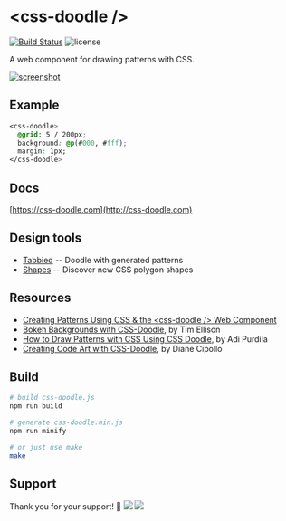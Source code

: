 # &lt;css-doodle /&gt;

[![Build Status](https://travis-ci.org/css-doodle/css-doodle.svg?branch=master)](https://travis-ci.org/css-doodle/css-doodle)
![license](https://img.shields.io/github/license/mashape/apistatus.svg)


A web component for drawing patterns with CSS.

<a href="https://css-doodle.com/">
  <img alt="screenshot" src="https://assets.codepen.io/52982/doodle.png" />
</a>

## Example

```css
<css-doodle>
  @grid: 5 / 200px;
  background: @p(#000, #fff);
  margin: 1px;
</css-doodle>
```

## Docs
[https://css-doodle.com](http://css-doodle.com)


## Design tools

* [Tabbied](https://tabbied.com) -- Doodle with generated patterns
* [Shapes](https://css-doodle.com/shapes) -- Discover new CSS polygon shapes


## Resources

* [Creating Patterns Using CSS & the &lt;css-doodle /&gt; Web Component](https://alligator.io/css/patterns-css-doodle/)
* [Bokeh Backgrounds with CSS-Doodle](https://www.timothyellison.com/2018/05/27/bokeh-backgrounds-with-css-doodle/), by Tim Ellison
* [How to Draw Patterns with CSS Using CSS Doodle](https://webdesign.tutsplus.com/tutorials/how-to-draw-patterns-with-css-using-css-doodle--cms-33110), by Adi Purdila
* [Creating Code Art with CSS-Doodle](https://www.bellaonline.com/article.asp?id=22858), by Diane Cipollo


## Build

```bash
# build css-doodle.js
npm run build

# generate css-doodle.min.js
npm run minify

# or just use make
make
```

## Support
Thank you for your support! 🙏
<a href="https://opencollective.com/css-doodle#backers" target="_blank"><img src="https://opencollective.com/css-doodle/backers.svg?width=890"></a>
<a href="https://opencollective.com/css-doodle#sponsors" target="_blank"><img src="https://opencollective.com/css-doodle/sponsors.svg?width=890"></a>
